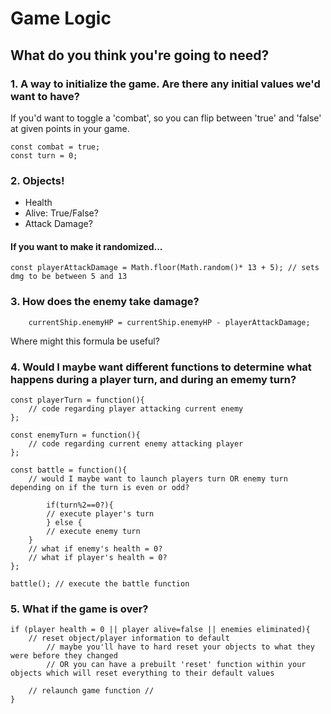 # Game Logic

## What do you think you're going to need?

### 1. A way to initialize the game.  Are there any initial values we'd want to have?

If you'd want to toggle a 'combat', so you can flip between 'true' and 'false' at given points in your game.
```
const combat = true;
const turn = 0;
```

### 2. Objects!

<ul>
	<li>Health</li>
	<li>Alive: True/False?</li>
	<li>Attack Damage?</li>
</ul>  

#### If you want to make it randomized...

```
const playerAttackDamage = Math.floor(Math.random()* 13 + 5); // sets dmg to be between 5 and 13
```

### 3. How does the enemy take damage?

```
	currentShip.enemyHP = currentShip.enemyHP - playerAttackDamage;
```

Where might this formula be useful?

### 4. Would I maybe want different functions to determine what happens during a player turn, and during an ememy turn?

```
const playerTurn = function(){
	// code regarding player attacking current enemy
};

const enemyTurn = function(){
	// code regarding current enemy attacking player
};

const battle = function(){
	// would I maybe want to launch players turn OR enemy turn depending on if the turn is even or odd?  

		if(turn%2==0?){
		// execute player's turn
		} else {
		// execute enemy turn
	}
	// what if enemy's health = 0?
	// what if player's health = 0?
};

battle(); // execute the battle function
```

### 5. What if the game is over?

```
if (player health = 0 || player alive=false || enemies eliminated){
	// reset object/player information to default
		// maybe you'll have to hard reset your objects to what they were before they changed
		// OR you can have a prebuilt 'reset' function within your objects which will reset everything to their default values

	// relaunch game function //
}
```